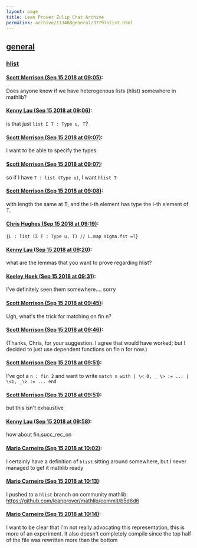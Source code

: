 ```yaml
---
layout: page
title: Lean Prover Zulip Chat Archive 
permalink: archive/113488general/37797hlist.html
---
```


## [general](index.html)
### [hlist](37797hlist.html)

#### [Scott Morrison (Sep 15 2018 at 09:05)](https://leanprover.zulipchat.com/#narrow/stream/113488-general/topic/hlist/near/134000255):
Does anyone know if we have heterogenous lists (hlist) somewhere in mathlib?

#### [Kenny Lau (Sep 15 2018 at 09:06)](https://leanprover.zulipchat.com/#narrow/stream/113488-general/topic/hlist/near/134000304):
is that just `list Σ T : Type u, T`?

#### [Scott Morrison (Sep 15 2018 at 09:07)](https://leanprover.zulipchat.com/#narrow/stream/113488-general/topic/hlist/near/134000319):
I want to be able to specify the types:

#### [Scott Morrison (Sep 15 2018 at 09:07)](https://leanprover.zulipchat.com/#narrow/stream/113488-general/topic/hlist/near/134000326):
so if I have `T : list (Type u)`, I want `hlist T`

#### [Scott Morrison (Sep 15 2018 at 09:08)](https://leanprover.zulipchat.com/#narrow/stream/113488-general/topic/hlist/near/134000365):
with length the same at T, and the i-th element has type the i-th element of T.

#### [Chris Hughes (Sep 15 2018 at 09:19)](https://leanprover.zulipchat.com/#narrow/stream/113488-general/topic/hlist/near/134000631):
`{L : list (Σ T : Type u, T) // L.map sigma.fst =T}`

#### [Kenny Lau (Sep 15 2018 at 09:20)](https://leanprover.zulipchat.com/#narrow/stream/113488-general/topic/hlist/near/134000679):
what are the lemmas that you want to prove regarding hlist?

#### [Keeley Hoek (Sep 15 2018 at 09:31)](https://leanprover.zulipchat.com/#narrow/stream/113488-general/topic/hlist/near/134000960):
I've definitely seen them somewhere.... sorry

#### [Scott Morrison (Sep 15 2018 at 09:45)](https://leanprover.zulipchat.com/#narrow/stream/113488-general/topic/hlist/near/134001356):
Ugh, what's the trick for matching on fin n?

#### [Scott Morrison (Sep 15 2018 at 09:46)](https://leanprover.zulipchat.com/#narrow/stream/113488-general/topic/hlist/near/134001405):
(Thanks, Chris, for your suggestion. I agree that would have worked; but I decided to just use dependent functions on fin n for now.)

#### [Scott Morrison (Sep 15 2018 at 09:51)](https://leanprover.zulipchat.com/#narrow/stream/113488-general/topic/hlist/near/134001572):
I've got a `n : fin 2` and want to write `match n with | \< 0, _ \> := ... | \<1, _\> := ... end`

#### [Scott Morrison (Sep 15 2018 at 09:51)](https://leanprover.zulipchat.com/#narrow/stream/113488-general/topic/hlist/near/134001573):
but this isn't exhaustive

#### [Kenny Lau (Sep 15 2018 at 09:58)](https://leanprover.zulipchat.com/#narrow/stream/113488-general/topic/hlist/near/134001808):
how about fin.succ_rec_on

#### [Mario Carneiro (Sep 15 2018 at 10:02)](https://leanprover.zulipchat.com/#narrow/stream/113488-general/topic/hlist/near/134001921):
I certainly have a definition of `hlist` sitting around somewhere, but I never managed to get it mathlib ready

#### [Mario Carneiro (Sep 15 2018 at 10:13)](https://leanprover.zulipchat.com/#narrow/stream/113488-general/topic/hlist/near/134002166):
I pushed to a `hlist` branch on community mathlib: https://github.com/leanprover/mathlib/commit/b5d6d6

#### [Mario Carneiro (Sep 15 2018 at 10:14)](https://leanprover.zulipchat.com/#narrow/stream/113488-general/topic/hlist/near/134002208):
I want to be clear that I'm not really advocating this representation, this is more of an experiment. It also doesn't completely compile since the top half of the file was rewritten more than the bottom

